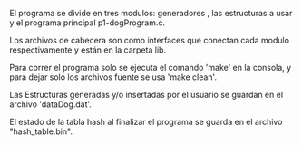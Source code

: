 El programa se divide en tres modulos: generadores , las estructuras a usar y el programa principal p1-dogProgram.c.

Los archivos de cabecera son como interfaces que conectan cada modulo respectivamente y están en la carpeta lib.

Para correr el programa solo se ejecuta el comando 'make' en la consola, y para dejar solo los archivos fuente se usa 'make clean'.

Las Estructuras generadas y/o insertadas por el usuario se guardan en el archivo 'dataDog.dat'.

El estado de la tabla hash al finalizar el programa se guarda en el archivo "hash_table.bin".

